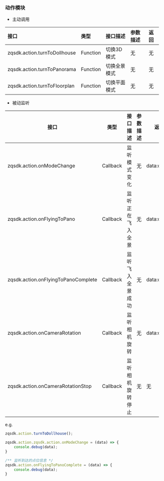 <!--
 * @Author: zxf
 * @Date: 2022-04-18 11:48:34
 * @Description: 动作
-->
### 动作模块

+ 主动调用

| 接口                         | 类型     | 接口描述     | 参数描述 | 返回 |
| :--------------------------- | :------- | :----------- | :------- | :--- |
| zqsdk.action.turnToDollhouse | Function | 切换3D模式   | 无       | 无   |
| zqsdk.action.turnToPanorama  | Function | 切换全景模式 | 无       | 无   |
| zqsdk.action.turnToFloorplan | Function | 切换平面模式 | 无       | 无   |



+ 被动监听

| 接口                                | 类型     | 接口描述         | 参数描述 | 返回        |
| ----------------------------------- | -------- | ---------------- | -------- | ----------- |
| zqsdk.action.onModeChange           | Callback | 监听模式变化     | 无       | data:object |
| zqsdk.action.onFlyingToPano         | Callback | 监听正在飞入全景 | 无       | data:object |
| zqsdk.action.onFlyingToPanoComplete | Callback | 监听飞入全景成功 | 无       | data:object |
| zqsdk.action.onCameraRotation       | Callback | 监听相机旋转     | 无       | data:object |
| zqsdk.action.onCameraRotationStop   | Callback | 监听相机旋转停止 | 无       | 无          |

e.g.

```javascript
zqsdk.action.turnToDollhouse();

zqsdk.action.zqsdk.action.onModeChange = (data) => {
    console.debug(data);
}

/** 监听到达的点位信息 */
zqsdk.action.onFlyingToPanoComplete = (data) => {
    console.debug(data);
}
```


